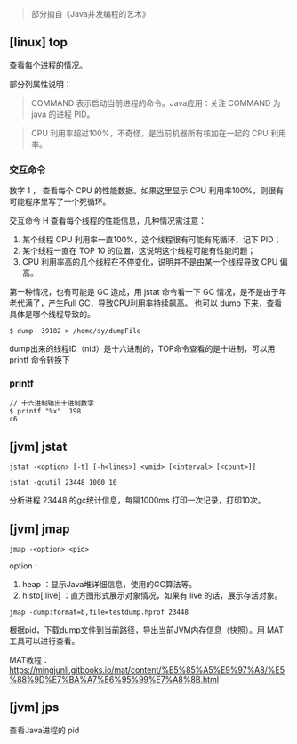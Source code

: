 > 部分摘自《Java并发编程的艺术》

## [linux] top
查看每个进程的情况。

部分列属性说明：
> COMMAND 表示启动当前进程的命令。Java应用：关注 COMMAND 为 java 的进程 PID。

> CPU 利用率超过100%，不奇怪，是当前机器所有核加在一起的 CPU 利用率。

### 交互命令

数字 1 ， 查看每个 CPU 的性能数据。如果这里显示 CPU 利用率100%，则很有可能程序里写了一个死循环。

交互命令 H 查看每个线程的性能信息，几种情况需注意：
1. 某个线程 CPU 利用率一直100%，这个线程很有可能有死循环，记下 PID；
2. 某个线程一直在 TOP 10 的位置，这说明这个线程可能有性能问题；
3. CPU 利用率高的几个线程在不停变化，说明并不是由某一个线程导致 CPU 偏高。

第一种情况，也有可能是 GC 造成，用 jstat 命令看一下 GC 情况，是不是由于年老代满了，产生Full GC，导致CPU利用率持续飙高。
也可以 dump 下来，查看具体是哪个线程导致的。
```vim
$ dump  39182 > /home/sy/dumpFile
```
dump出来的线程ID（nid）是十六进制的，TOP命令查看的是十进制，可以用 printf 命令转换下

### printf 

```vim
// 十六进制输出十进制数字
$ printf "%x"  198
c6
```

## [jvm] jstat
`jstat -<option> [-t] [-h<lines>] <vmid> [<interval> [<count>]]`
```vim
jstat -gcutil 23448 1000 10
```
分析进程 23448 的gc统计信息，每隔1000ms 打印一次记录，打印10次。

## [jvm] jmap 

`jmap -<option> <pid>`

option :
1. heap ：显示Java堆详细信息，使用的GC算法等。
2. histo[:live] ：直方图形式展示对象情况，如果有 live 的话，展示存活对象。

`jmap -dump:format=b,file=testdump.hprof 23448` 

根据pid，下载dump文件到当前路径，导出当前JVM内存信息（快照）。用 MAT 工具可以进行查看。

MAT教程：https://mingjunli.gitbooks.io/mat/content/%E5%85%A5%E9%97%A8/%E5%88%9D%E7%BA%A7%E6%95%99%E7%A8%8B.html

## [jvm] jps
查看Java进程的 pid
